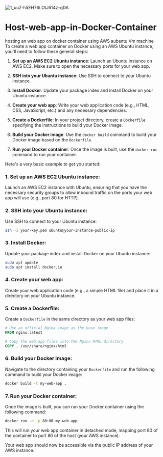 ![1_uuZ-h5EH76LOtJ614z-qDA](https://github.com/rishusam/Host-web-app-in-Docker-Container/assets/113242832/369aecb8-d8a8-4063-8304-bea77bfa61f3)
# Host-web-app-in-Docker-Container
hosting an web app on docker container using AWS aubantu Vm machine
To create a web app container on Docker using an AWS Ubuntu instance, you'll need to follow these general steps:

1. **Set up an AWS EC2 Ubuntu instance**: Launch an Ubuntu instance on AWS EC2. Make sure to open the necessary ports for your web app.

2. **SSH into your Ubuntu instance**: Use SSH to connect to your Ubuntu instance.

3. **Install Docker**: Update your package index and install Docker on your Ubuntu instance.

4. **Create your web app**: Write your web application code (e.g., HTML, CSS, JavaScript, etc.) and any necessary dependencies.

5. **Create a Dockerfile**: In your project directory, create a `Dockerfile` specifying the instructions to build your Docker image.

6. **Build your Docker image**: Use the `docker build` command to build your Docker image based on the `Dockerfile`.

7. **Run your Docker container**: Once the image is built, use the `docker run` command to run your container.

Here's a very basic example to get you started:

### 1. Set up an AWS EC2 Ubuntu instance:
Launch an AWS EC2 instance with Ubuntu, ensuring that you have the necessary security groups to allow inbound traffic on the ports your web app will use (e.g., port 80 for HTTP).

### 2. SSH into your Ubuntu instance:
Use SSH to connect to your Ubuntu instance:

```bash
ssh -i your-key.pem ubuntu@your-instance-public-ip
```

### 3. Install Docker:
Update your package index and install Docker on your Ubuntu instance:

```bash
sudo apt update
sudo apt install docker.io
```

### 4. Create your web app:
Create your web application code (e.g., a simple HTML file) and place it in a directory on your Ubuntu instance.

### 5. Create a Dockerfile:
Create a `Dockerfile` in the same directory as your web app files:

```Dockerfile
# Use an official Nginx image as the base image
FROM nginx:latest

# Copy the web app files into the Nginx HTML directory
COPY . /usr/share/nginx/html
```

### 6. Build your Docker image:
Navigate to the directory containing your `Dockerfile` and run the following command to build your Docker image:

```bash
docker build -t my-web-app .
```

### 7. Run your Docker container:
Once the image is built, you can run your Docker container using the following command:

```bash
docker run -d -p 80:80 my-web-app
```

This will run your web app container in detached mode, mapping port 80 of the container to port 80 of the host (your AWS instance).

Your web app should now be accessible via the public IP address of your AWS instance.
